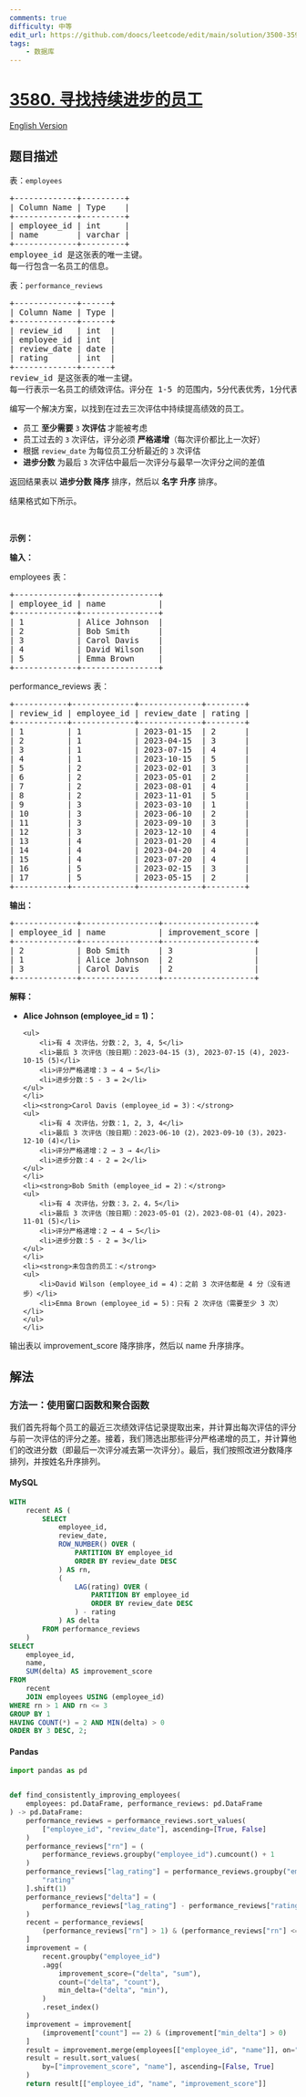 ```yaml
---
comments: true
difficulty: 中等
edit_url: https://github.com/doocs/leetcode/edit/main/solution/3500-3599/3580.Find%20Consistently%20Improving%20Employees/README.md
tags:
    - 数据库
---
```


<!-- problem:start -->

# [3580. 寻找持续进步的员工](https://leetcode.cn/problems/find-consistently-improving-employees)

[English Version](/solution/3500-3599/3580.Find%20Consistently%20Improving%20Employees/README_EN.md)

## 题目描述

<!-- description:start -->

<p>表：<code>employees</code></p>

<pre>
+-------------+---------+
| Column Name | Type    |
+-------------+---------+
| employee_id | int     |
| name        | varchar |
+-------------+---------+
employee_id 是这张表的唯一主键。
每一行包含一名员工的信息。
</pre>

<p>表：<code>performance_reviews</code></p>

<pre>
+-------------+------+
| Column Name | Type |
+-------------+------+
| review_id   | int  |
| employee_id | int  |
| review_date | date |
| rating      | int  |
+-------------+------+
review_id 是这张表的唯一主键。
每一行表示一名员工的绩效评估。评分在 1-5 的范围内，5分代表优秀，1分代表较差。
</pre>

<p>编写一个解决方案，以找到在过去三次评估中持续提高绩效的员工。</p>

<ul>
	<li>员工 <strong>至少需要</strong> <code>3</code>&nbsp;<strong>次评估&nbsp;</strong>才能被考虑</li>
	<li>员工过去的&nbsp;<code>3</code> 次评估，评分必须&nbsp;<strong>严格递增</strong>（每次评价都比上一次好）</li>
	<li>根据 <code>review_date</code> 为每位员工分析最近的 <code>3</code> 次评估</li>
	<li><strong>进步分数</strong> 为最后 <code>3</code> 次评估中最后一次评分与最早一次评分之间的差值</li>
</ul>

<p>返回结果表以<em>&nbsp;</em><strong>进步分数 降序</strong>&nbsp;排序，然后以&nbsp;<strong>名字</strong>&nbsp;<strong>升序</strong>&nbsp;排序。</p>

<p>结果格式如下所示。</p>

<p>&nbsp;</p>

<p><strong class="example">示例：</strong></p>

<div class="example-block">
<p><strong>输入：</strong></p>

<p>employees 表：</p>

<pre class="example-io">
+-------------+----------------+
| employee_id | name           |
+-------------+----------------+
| 1           | Alice Johnson  |
| 2           | Bob Smith      |
| 3           | Carol Davis    |
| 4           | David Wilson   |
| 5           | Emma Brown     |
+-------------+----------------+
</pre>

<p>performance_reviews 表：</p>

<pre class="example-io">
+-----------+-------------+-------------+--------+
| review_id | employee_id | review_date | rating |
+-----------+-------------+-------------+--------+
| 1         | 1           | 2023-01-15  | 2      |
| 2         | 1           | 2023-04-15  | 3      |
| 3         | 1           | 2023-07-15  | 4      |
| 4         | 1           | 2023-10-15  | 5      |
| 5         | 2           | 2023-02-01  | 3      |
| 6         | 2           | 2023-05-01  | 2      |
| 7         | 2           | 2023-08-01  | 4      |
| 8         | 2           | 2023-11-01  | 5      |
| 9         | 3           | 2023-03-10  | 1      |
| 10        | 3           | 2023-06-10  | 2      |
| 11        | 3           | 2023-09-10  | 3      |
| 12        | 3           | 2023-12-10  | 4      |
| 13        | 4           | 2023-01-20  | 4      |
| 14        | 4           | 2023-04-20  | 4      |
| 15        | 4           | 2023-07-20  | 4      |
| 16        | 5           | 2023-02-15  | 3      |
| 17        | 5           | 2023-05-15  | 2      |
+-----------+-------------+-------------+--------+
</pre>

<p><strong>输出：</strong></p>

<pre class="example-io">
+-------------+----------------+-------------------+
| employee_id | name           | improvement_score |
+-------------+----------------+-------------------+
| 2           | Bob Smith      | 3                 |
| 1           | Alice Johnson  | 2                 |
| 3           | Carol Davis    | 2                 |
+-------------+----------------+-------------------+
</pre>

<p><strong>解释：</strong></p>

<ul>
	<li><strong>Alice Johnson (employee_id = 1)：</strong>

    <ul>
    	<li>有 4 次评估，分数：2, 3, 4, 5</li>
    	<li>最后 3 次评估（按日期）：2023-04-15 (3), 2023-07-15 (4), 2023-10-15 (5)</li>
    	<li>评分严格递增：3 → 4 → 5</li>
    	<li>进步分数：5 - 3 = 2</li>
    </ul>
    </li>
    <li><strong>Carol Davis (employee_id = 3)：</strong>
    <ul>
    	<li>有 4 次评估，分数：1, 2, 3, 4</li>
    	<li>最后 3 次评估（按日期）：2023-06-10 (2)，2023-09-10 (3)，2023-12-10 (4)</li>
    	<li>评分严格递增：2 → 3 → 4</li>
    	<li>进步分数：4 - 2 = 2</li>
    </ul>
    </li>
    <li><strong>Bob Smith (employee_id = 2)：</strong>
    <ul>
    	<li>有 4 次评估，分数：3，2，4，5</li>
    	<li>最后 3 次评估（按日期）：2023-05-01 (2)，2023-08-01 (4)，2023-11-01 (5)</li>
    	<li>评分严格递增：2 → 4 → 5</li>
    	<li>进步分数：5 - 2 = 3</li>
    </ul>
    </li>
    <li><strong>未包含的员工：</strong>
    <ul>
    	<li>David Wilson (employee_id = 4)：之前 3 次评估都是 4 分（没有进步）</li>
    	<li>Emma Brown (employee_id = 5)：只有 2 次评估（需要至少 3 次）</li>
    </ul>
    </li>

</ul>

<p>输出表以 improvement_score 降序排序，然后以 name 升序排序。</p>
</div>

<!-- description:end -->

## 解法

<!-- solution:start -->

### 方法一：使用窗口函数和聚合函数

我们首先将每个员工的最近三次绩效评估记录提取出来，并计算出每次评估的评分与前一次评估的评分之差。接着，我们筛选出那些评分严格递增的员工，并计算他们的改进分数（即最后一次评分减去第一次评分）。最后，我们按照改进分数降序排列，并按姓名升序排列。

<!-- tabs:start -->

#### MySQL

```sql
WITH
    recent AS (
        SELECT
            employee_id,
            review_date,
            ROW_NUMBER() OVER (
                PARTITION BY employee_id
                ORDER BY review_date DESC
            ) AS rn,
            (
                LAG(rating) OVER (
                    PARTITION BY employee_id
                    ORDER BY review_date DESC
                ) - rating
            ) AS delta
        FROM performance_reviews
    )
SELECT
    employee_id,
    name,
    SUM(delta) AS improvement_score
FROM
    recent
    JOIN employees USING (employee_id)
WHERE rn > 1 AND rn <= 3
GROUP BY 1
HAVING COUNT(*) = 2 AND MIN(delta) > 0
ORDER BY 3 DESC, 2;
```

#### Pandas

```python
import pandas as pd


def find_consistently_improving_employees(
    employees: pd.DataFrame, performance_reviews: pd.DataFrame
) -> pd.DataFrame:
    performance_reviews = performance_reviews.sort_values(
        ["employee_id", "review_date"], ascending=[True, False]
    )
    performance_reviews["rn"] = (
        performance_reviews.groupby("employee_id").cumcount() + 1
    )
    performance_reviews["lag_rating"] = performance_reviews.groupby("employee_id")[
        "rating"
    ].shift(1)
    performance_reviews["delta"] = (
        performance_reviews["lag_rating"] - performance_reviews["rating"]
    )
    recent = performance_reviews[
        (performance_reviews["rn"] > 1) & (performance_reviews["rn"] <= 3)
    ]
    improvement = (
        recent.groupby("employee_id")
        .agg(
            improvement_score=("delta", "sum"),
            count=("delta", "count"),
            min_delta=("delta", "min"),
        )
        .reset_index()
    )
    improvement = improvement[
        (improvement["count"] == 2) & (improvement["min_delta"] > 0)
    ]
    result = improvement.merge(employees[["employee_id", "name"]], on="employee_id")
    result = result.sort_values(
        by=["improvement_score", "name"], ascending=[False, True]
    )
    return result[["employee_id", "name", "improvement_score"]]
```

<!-- tabs:end -->

<!-- solution:end -->

<!-- problem:end -->
